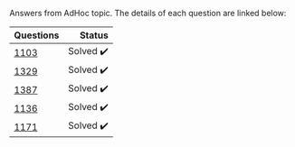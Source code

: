 Answers from AdHoc topic. The details of each question are linked below:

| Questions | Status                              |
|-----------|-----------------------------------------------------------------------------------------------:| 
| [1103](https://www.beecrowd.com.br/judge/en/problems/view/1103)      | Solved :heavy_check_mark:           |
| [1329](https://www.beecrowd.com.br/judge/en/problems/view/1329)      | Solved :heavy_check_mark:           |
| [1387](https://www.beecrowd.com.br/judge/en/problems/view/1387)      | Solved :heavy_check_mark:           |
| [1136](https://www.beecrowd.com.br/judge/en/problems/view/1136)      | Solved :heavy_check_mark:           |
| [1171](https://www.beecrowd.com.br/judge/en/problems/view/1171)      | Solved :heavy_check_mark:           |

